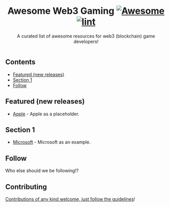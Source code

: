 <div align="center">

<!-- title -->

<!--lint ignore no-dead-urls-->

# Awesome Web3 Gaming [![Awesome](https://awesome.re/badge.svg)](https://awesome.re) [![lint](https://github.com/YOUR_GITHUB_USER/YOUR_REPO/actions/workflows/lint.yaml/badge.svg)](https://github.com/YOUR_GITHUB_USER/YOUR_REPO/actions/workflows/lint.yaml)

<!-- subtitle -->

A curated list of awesome resources for web3 (blockchain) game developers!

<a href="" target="_blank" rel="noopener noreferrer">
  <img src="" />
</a>

</div>

<!-- TOC -->

## Contents

- [Featured (new releases)](#featured-new-releases)
- [Section 1](#section-1)
- [Follow](#follow)

<!-- CONTENT -->

## Featured (new releases)

- [Apple](https://apple.com) - Apple as a placeholder.

## Section 1

- [Microsoft](https://www.microsoft.com/) - Microsoft as an example.

<!-- END CONTENT -->

## Follow

<!-- list people worth following on social sites (Twitter, LinkedIn, GitHub, YouTube etc.) -->

Who else should we be following!?

## Contributing

[Contributions of any kind welcome, just follow the guidelines](contributing.md)!